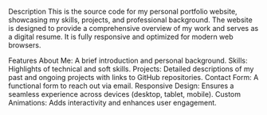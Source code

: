 Description
This is the source code for my personal portfolio website, showcasing my skills, projects, and professional background. The website is designed to provide a comprehensive overview of my work and serves as a digital resume. It is fully responsive and optimized for modern web browsers.

Features
About Me: A brief introduction and personal background.
Skills: Highlights of technical and soft skills.
Projects: Detailed descriptions of my past and ongoing projects with links to GitHub repositories.
Contact Form: A functional form to reach out via email.
Responsive Design: Ensures a seamless experience across devices (desktop, tablet, mobile).
Custom Animations: Adds interactivity and enhances user engagement.
